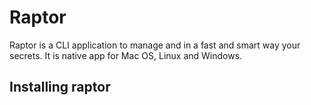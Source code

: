 # Raptor
Raptor is a CLI application to manage and in a fast and smart way your secrets. It is native app for Mac OS, Linux and Windows.

## Installing raptor
